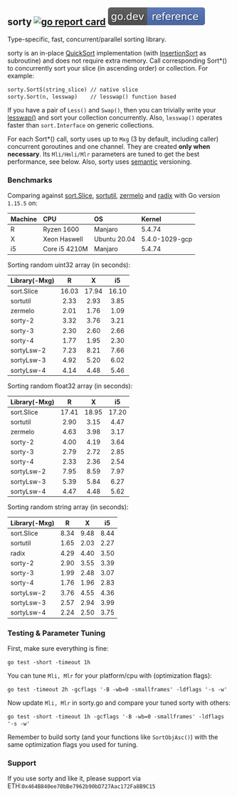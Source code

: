 ## sorty [![go report card](https://goreportcard.com/badge/github.com/jfcg/sorty)](https://goreportcard.com/report/github.com/jfcg/sorty) [![go.dev ref](/.github/godev.svg)](https://pkg.go.dev/github.com/jfcg/sorty)
Type-specific, fast, concurrent/parallel sorting library.

sorty is an in-place [QuickSort](https://en.wikipedia.org/wiki/Quicksort) implementation (with [InsertionSort](https://en.wikipedia.org/wiki/Insertion_sort) as subroutine) and does not require extra memory. Call corresponding Sort\*() to concurrently sort your slice (in ascending order) or collection. For example:
```
sorty.SortS(string_slice) // native slice
sorty.Sort(n, lesswap)    // lesswap() function based
```
If you have a pair of `Less()` and `Swap()`, then you can trivially write your [lesswap()](https://pkg.go.dev/github.com/jfcg/sorty#Sort) and sort your collection concurrently.
Also, `lesswap()` operates faster than `sort.Interface` on generic collections.

For each Sort\*() call, sorty uses up to `Mxg` (3 by default, including caller) concurrent goroutines and one channel. They are created **only when necessary**. Its `Mli/Hmli/Mlr` parameters are tuned to get the best performance, see below.
Also, sorty uses [semantic](https://semver.org) versioning.

### Benchmarks
Comparing against [sort.Slice](https://golang.org/pkg/sort), [sortutil](https://github.com/twotwotwo/sorts), [zermelo](https://github.com/shawnsmithdev/zermelo) and [radix](https://github.com/yourbasic/radix) with Go version `1.15.5` on:

Machine|CPU|OS|Kernel
:---|:---|:---|:---
R |Ryzen 1600   |Manjaro     |5.4.74
X |Xeon Haswell |Ubuntu 20.04|5.4.0-1029-gcp
i5|Core i5 4210M|Manjaro     |5.4.74

Sorting random uint32 array (in seconds):

Library(-Mxg)|R|X|i5
:---|:---:|:---:|:---:
sort.Slice|16.03|17.94|16.10
sortutil  | 2.33| 2.93| 3.85
zermelo   | 2.01| 1.76| 1.09
sorty-2   | 3.32| 3.76| 3.21
sorty-3   | 2.30| 2.60| 2.66
sorty-4   | 1.77| 1.95| 2.30
sortyLsw-2| 7.23| 8.21| 7.66
sortyLsw-3| 4.92| 5.20| 6.02
sortyLsw-4| 4.14| 4.48| 5.46

Sorting random float32 array (in seconds):

Library(-Mxg)|R|X|i5
:---|:---:|:---:|:---:
sort.Slice|17.41|18.95|17.20
sortutil  | 2.90| 3.15| 4.47
zermelo   | 4.63| 3.98| 3.17
sorty-2   | 4.00| 4.19| 3.64
sorty-3   | 2.79| 2.72| 2.85
sorty-4   | 2.33| 2.36| 2.54
sortyLsw-2| 7.95| 8.59| 7.97
sortyLsw-3| 5.39| 5.84| 6.27
sortyLsw-4| 4.47| 4.48| 5.62

Sorting random string array (in seconds):

Library(-Mxg)|R|X|i5
:---|:---:|:---:|:---:
sort.Slice| 8.34| 9.48| 8.44
sortutil  | 1.65| 2.03| 2.27
radix     | 4.29| 4.40| 3.50
sorty-2   | 2.90| 3.55| 3.39
sorty-3   | 1.99| 2.48| 3.07
sorty-4   | 1.76| 1.96| 2.83
sortyLsw-2| 3.76| 4.55| 4.36
sortyLsw-3| 2.57| 2.94| 3.99
sortyLsw-4| 2.24| 2.50| 3.75

### Testing & Parameter Tuning
First, make sure everything is fine:
```
go test -short -timeout 1h
```
You can tune `Mli, Mlr` for your platform/cpu with (optimization flags):
```
go test -timeout 2h -gcflags '-B -wb=0 -smallframes' -ldflags '-s -w'
```
Now update `Mli, Mlr` in sorty.go and compare your tuned sorty with others:
```
go test -short -timeout 1h -gcflags '-B -wb=0 -smallframes' -ldflags '-s -w'
```
Remember to build sorty (and your functions like `SortObjAsc()`) with the same
optimization flags you used for tuning.

### Support
If you use sorty and like it, please support via ETH:`0x464B840ee70bBe7962b90bD727Aac172Fa8B9C15`

